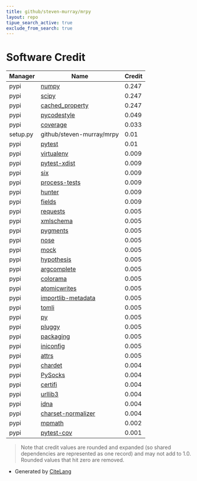 ```yaml
---
title: github/steven-murray/mrpy
layout: repo
tipue_search_active: true
exclude_from_search: true
---
```

# Software Credit

|Manager|Name|Credit|
|-------|----|------|
|pypi|[numpy](https://www.numpy.org)|0.247|
|pypi|[scipy](https://www.scipy.org)|0.247|
|pypi|[cached_property](https://github.com/pydanny/cached-property)|0.247|
|pypi|[pycodestyle](https://pycodestyle.pycqa.org/)|0.049|
|pypi|[coverage](https://github.com/nedbat/coveragepy)|0.033|
|setup.py|github/steven-murray/mrpy|0.01|
|pypi|[pytest](https://docs.pytest.org/en/latest/)|0.01|
|pypi|[virtualenv](https://virtualenv.pypa.io/)|0.009|
|pypi|[pytest-xdist](https://pypi.org/project/pytest-xdist)|0.009|
|pypi|[six](https://pypi.org/project/six)|0.009|
|pypi|[process-tests](https://pypi.org/project/process-tests)|0.009|
|pypi|[hunter](https://pypi.org/project/hunter)|0.009|
|pypi|[fields](https://pypi.org/project/fields)|0.009|
|pypi|[requests](https://requests.readthedocs.io)|0.005|
|pypi|[xmlschema](https://pypi.org/project/xmlschema)|0.005|
|pypi|[pygments](https://pypi.org/project/pygments)|0.005|
|pypi|[nose](https://pypi.org/project/nose)|0.005|
|pypi|[mock](https://pypi.org/project/mock)|0.005|
|pypi|[hypothesis](https://pypi.org/project/hypothesis)|0.005|
|pypi|[argcomplete](https://pypi.org/project/argcomplete)|0.005|
|pypi|[colorama](https://pypi.org/project/colorama)|0.005|
|pypi|[atomicwrites](https://pypi.org/project/atomicwrites)|0.005|
|pypi|[importlib-metadata](https://pypi.org/project/importlib-metadata)|0.005|
|pypi|[tomli](https://pypi.org/project/tomli)|0.005|
|pypi|[py](https://pypi.org/project/py)|0.005|
|pypi|[pluggy](https://pypi.org/project/pluggy)|0.005|
|pypi|[packaging](https://pypi.org/project/packaging)|0.005|
|pypi|[iniconfig](https://pypi.org/project/iniconfig)|0.005|
|pypi|[attrs](https://pypi.org/project/attrs)|0.005|
|pypi|[chardet](https://pypi.org/project/chardet)|0.004|
|pypi|[PySocks](https://pypi.org/project/PySocks)|0.004|
|pypi|[certifi](https://pypi.org/project/certifi)|0.004|
|pypi|[urllib3](https://pypi.org/project/urllib3)|0.004|
|pypi|[idna](https://pypi.org/project/idna)|0.004|
|pypi|[charset-normalizer](https://pypi.org/project/charset-normalizer)|0.004|
|pypi|[mpmath](http://mpmath.org/)|0.002|
|pypi|[pytest-cov](https://github.com/pytest-dev/pytest-cov)|0.001|


> Note that credit values are rounded and expanded (so shared dependencies are represented as one record) and may not add to 1.0. Rounded values that hit zero are removed.


- Generated by [CiteLang](https://github.com/vsoch/citelang)
